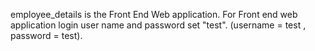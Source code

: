 employee_details is the Front End Web application.
For Front end web application login user name and password set "test". (username = test , password = test).
